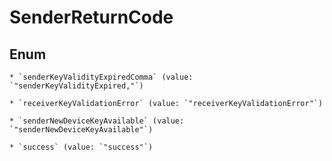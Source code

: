 
# SenderReturnCode

## Enum


    * `senderKeyValidityExpiredComma` (value: `"senderKeyValidityExpired,"`)

    * `receiverKeyValidationError` (value: `"receiverKeyValidationError"`)

    * `senderNewDeviceKeyAvailable` (value: `"senderNewDeviceKeyAvailable"`)

    * `success` (value: `"success"`)



